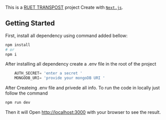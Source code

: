 This is a [RUET TRANSPOST]('') project Create with [`Next.js`](https://nextjs.org/).

## Getting Started

First, install all dependency using command added bellow:

```bash
npm install
# or
npm i
```
After installing all dependency create a .env file in the root of the project

```javascript
    AUTH_SECRET= 'enter a secret '
    MONGODB_URI= 'provide your mongoDB URI '

```

After Createing .env file and privede all info. To run the code in locally just follow the command

```bash
npm run dev
```


Then it will Open [http://localhost:3000](http://localhost:3000) with your browser to see the result.


